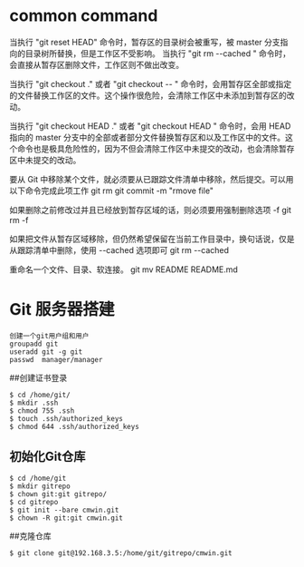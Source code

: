 # common command
当执行 "git reset HEAD" 命令时，暂存区的目录树会被重写，被 master 分支指向的目录树所替换，但是工作区不受影响。
当执行 "git rm --cached <file>" 命令时，会直接从暂存区删除文件，工作区则不做出改变。

当执行 "git checkout ." 或者 "git checkout -- <file>" 命令时，会用暂存区全部或指定的文件替换工作区的文件。这个操作很危险，会清除工作区中未添加到暂存区的改动。

当执行 "git checkout HEAD ." 或者 "git checkout HEAD <file>" 命令时，会用 HEAD 指向的 master 分支中的全部或者部分文件替换暂存区和以及工作区中的文件。这个命令也是极具危险性的，因为不但会清除工作区中未提交的改动，也会清除暂存区中未提交的改动。


要从 Git 中移除某个文件，就必须要从已跟踪文件清单中移除，然后提交。可以用以下命令完成此项工作
git rm <file>
git commit -m "rmove file"

如果删除之前修改过并且已经放到暂存区域的话，则必须要用强制删除选项 -f
git rm -f <file>


如果把文件从暂存区域移除，但仍然希望保留在当前工作目录中，换句话说，仅是从跟踪清单中删除，使用 --cached 选项即可
git rm --cached <file>

重命名一个文件、目录、软连接。
git mv README  README.md

# Git 服务器搭建
```
创建一个git用户组和用户
groupadd git
useradd git -g git
passwd  manager/manager
```

##创建证书登录

```
$ cd /home/git/
$ mkdir .ssh
$ chmod 755 .ssh
$ touch .ssh/authorized_keys
$ chmod 644 .ssh/authorized_keys
```

## 初始化Git仓库
```
$ cd /home/git
$ mkdir gitrepo
$ chown git:git gitrepo/
$ cd gitrepo
$ git init --bare cmwin.git
$ chown -R git:git cmwin.git
```

##克隆仓库
```
$ git clone git@192.168.3.5:/home/git/gitrepo/cmwin.git
```